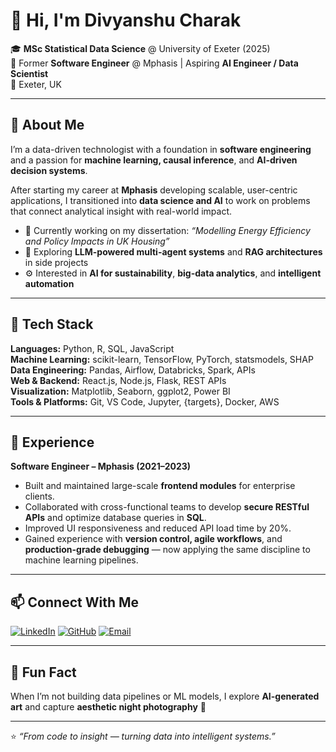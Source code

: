 # 👋 Hi, I'm Divyanshu Charak  

🎓 **MSc Statistical Data Science** @ University of Exeter (2025)  
💼 Former **Software Engineer** @ Mphasis | Aspiring **AI Engineer / Data Scientist**  
📍 Exeter, UK  

---

## 🚀 About Me

I’m a data-driven technologist with a foundation in **software engineering** and a passion for **machine learning, causal inference**, and **AI-driven decision systems**.  

After starting my career at **Mphasis** developing scalable, user-centric applications, I transitioned into **data science and AI** to work on problems that connect analytical insight with real-world impact.

- 🔬 Currently working on my dissertation: *“Modelling Energy Efficiency and Policy Impacts in UK Housing”*  
- 🧠 Exploring **LLM-powered multi-agent systems** and **RAG architectures** in side projects  
- ⚙️ Interested in **AI for sustainability**, **big-data analytics**, and **intelligent automation**

---

## 🧰 Tech Stack

**Languages:** Python, R, SQL, JavaScript  
**Machine Learning:** scikit-learn, TensorFlow, PyTorch, statsmodels, SHAP  
**Data Engineering:** Pandas, Airflow, Databricks, Spark, APIs  
**Web & Backend:** React.js, Node.js, Flask, REST APIs  
**Visualization:** Matplotlib, Seaborn, ggplot2, Power BI  
**Tools & Platforms:** Git, VS Code, Jupyter, {targets}, Docker, AWS  

---

## 💼 Experience

**Software Engineer – Mphasis (2021–2023)**  
- Built and maintained large-scale **frontend modules** for enterprise clients.  
- Collaborated with cross-functional teams to develop **secure RESTful APIs** and optimize database queries in **SQL**.  
- Improved UI responsiveness and reduced API load time by 20%.  
- Gained experience with **version control, agile workflows**, and **production-grade debugging** — now applying the same discipline to machine learning pipelines.

---

## 📫 Connect With Me  

[![LinkedIn](https://img.shields.io/badge/LinkedIn-blue?style=for-the-badge&logo=linkedin)](https://www.linkedin.com/in/divyanshu-charak-a1820516a/)
[![GitHub](https://img.shields.io/badge/GitHub-grey?style=for-the-badge&logo=github)](https://github.com/divyanshu144)
[![Email](https://img.shields.io/badge/Email-white?style=for-the-badge&logo=gmail)](mailto:anshucharak159@gmail.com)

---

## 🧩 Fun Fact
When I’m not building data pipelines or ML models, I explore **AI-generated art** and capture **aesthetic night photography**  🌌  

---

⭐ *“From code to insight — turning data into intelligent systems.”*
